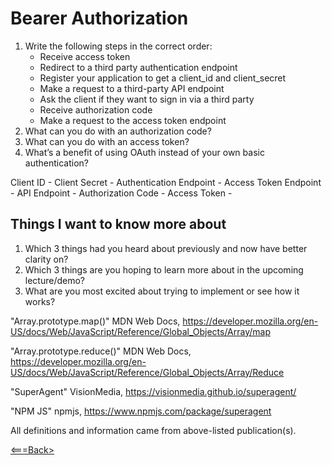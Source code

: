 # Bearer Authorization

1. Write the following steps in the correct order:
    - Receive access token
    - Redirect to a third party authentication endpoint
    - Register your application to get a client_id and client_secret
    - Make a request to a third-party API endpoint
     - Ask the client if they want to sign in via a third party
    - Receive authorization code
    - Make a request to the access token endpoint
2. What can you do with an authorization code?
3. What can you do with an access token?
4. What’s a benefit of using OAuth instead of your own basic authentication?

Client ID - 
Client Secret - 
Authentication Endpoint - 
Access Token Endpoint - 
API Endpoint - 
Authorization Code - 
Access Token - 
## Things I want to know more about

1. Which 3 things had you heard about previously and now have better clarity on?
2. Which 3 things are you hoping to learn more about in the upcoming lecture/demo?
3. What are you most excited about trying to implement or see how it works?

"Array.prototype.map()" MDN Web Docs, <https://developer.mozilla.org/en-US/docs/Web/JavaScript/Reference/Global_Objects/Array/map>

"Array.prototype.reduce()" MDN Web Docs, <https://developer.mozilla.org/en-US/docs/Web/JavaScript/Reference/Global_Objects/Array/Reduce>

"SuperAgent" VisionMedia, <https://visionmedia.github.io/superagent/>

"NPM JS" npmjs, <https://www.npmjs.com/package/superagent>


All definitions and information came from above-listed publication(s).

[<===Back>](README.md)
